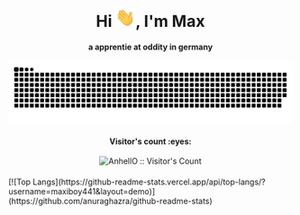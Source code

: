<div align="center">
<h1 align="center">Hi <img width="35" src="https://github.com/1999AZZAR/1999AZZAR/blob/main/resources/img/waving.gif">, I'm Max</h1>
  <h4 align="center">a  apprentie at oddity in germany</h4>
</div>

<div align="center">
  <a href="https://1999azzar.github.io/1999AZZAR/">
  <img  src="https://github.com/1999AZZAR/1999AZZAR/blob/main/resources/img/grid-snake.svg"
       alt="snake" /></a>
</div>

<h4 align="center">Visitor's count :eyes:</h4>
<p align="center"><img src="https://profile-counter.glitch.me/{Maxiboy441}/count.svg" alt="AnhellO :: Visitor's Count" /></p>

<h4 align="center"> <a [![Anurag's GitHub stats](https://github-readme-stats.vercel.app/api?username=maxiboy441)](https://github.com/anuraghazra/github-readme-stats)> </h4>
[![Top Langs](https://github-readme-stats.vercel.app/api/top-langs/?username=maxiboy441&layout=demo)](https://github.com/anuraghazra/github-readme-stats)
